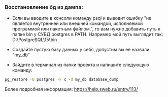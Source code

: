 ### Восстановление бд из дампа:

- Если вы вводите в консоли команду psql 
   и выводит ошибку "не является внутренней или внешней
   командой, исполняемой программой или пакетным файлом.", 
   то вам нужно добавить путь к папке bin у СУБД postgres в PATH.
  Например мой путь выглядит так: D:\PostgreSQL\15\bin
   
- Создайте пустую базу данных у себя, допустим вы её назвали "my_db"

- Зайдите в терминал из папки проекта и напишите следующую команду:
```bash
pg_restore -U postgres -F c -d my_db database_dump
```

Более подробная информация:
https://help.sweb.ru/entry/113/